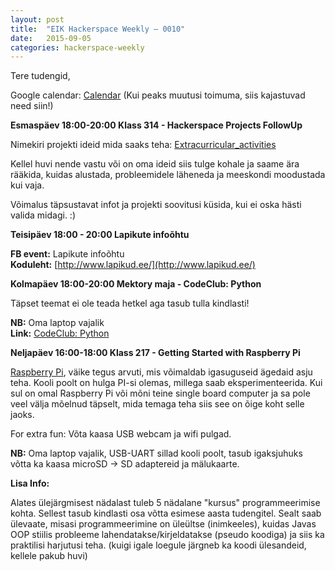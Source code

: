 ```yaml
---
layout: post
title:  "EIK Hackerspace Weekly – 0010"
date:   2015-09-05
categories: hackerspace-weekly
---
```


Tere tudengid,

Google calendar: [Calendar](https://www.google.com/calendar/embed?src=c28hbeqbtg3ri59eebm6fp3bto%40group.calendar.google.com&ctz=Europe/Tallinn) (Kui peaks muutusi toimuma, siis kajastuvad need siin!)

**Esmaspäev 18:00-20:00 Klass 314 - Hackerspace Projects FollowUp**

Nimekiri projekti ideid mida saaks teha: [Extracurricular_activities](https://wiki.itcollege.ee/index.php/Extracurricular_activities)

Kellel huvi nende vastu või on oma ideid siis tulge kohale ja saame ära rääkida,
kuidas alustada, probleemidele läheneda ja meeskondi moodustada kui vaja.

Võimalus täpsustavat infot ja projekti soovitusi küsida,
kui ei oska hästi valida midagi. :)

**Teisipäev 18:00 - 20:00 Lapikute infoõhtu**

**FB event:** Lapikute infoõhtu<br> 
**Koduleht:** [http://www.lapikud.ee/](http://www.lapikud.ee/)

**Kolmapäev 18:00-20:00 Mektory maja - CodeClub: Python**

Täpset teemat ei ole teada hetkel aga tasub tulla kindlasti!

**NB:** Oma laptop vajalik<br>
**Link:** [CodeClub: Python](http://www.ttu.ee/projects/mektory-eng/events-2/introductory-interdisciplinary-courses/)

**Neljapäev 16:00-18:00 Klass 217 - Getting Started with Raspberry Pi**

[Raspberry Pi](https://www.raspberrypi.org/), väike tegus arvuti, mis võimaldab
igasuguseid ägedaid asju teha.
Kooli poolt on hulga PI-si olemas, millega saab eksperimenteerida.
Kui sul on omal Raspberry Pi või mõni teine single board computer
ja sa pole veel välja mõelnud täpselt, mida temaga teha siis
see on õige koht selle jaoks. 

For extra fun: Võta kaasa USB webcam ja wifi pulgad.

**NB:** Oma laptop vajalik, USB-UART sillad kooli poolt,
tasub igaksjuhuks võtta ka kaasa microSD -> SD adaptereid ja mälukaarte.

**Lisa Info:**

Alates ülejärgmisest nädalast tuleb 5 nädalane "kursus" programmeerimise kohta.
Sellest tasub kindlasti osa võtta esimese aasta tudengitel. Sealt saab ülevaate,
misasi programmeerimine on üleültse (inimkeeles), kuidas Javas OOP stiilis
probleeme lahendatakse/kirjeldatakse (pseudo koodiga) ja siis ka praktilisi harjutusi
teha. (kuigi igale loegule järgneb ka koodi ülesandeid, kellele pakub huvi)

